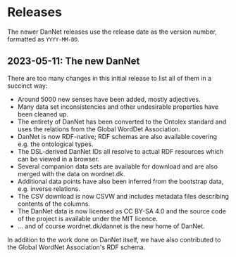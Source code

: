 # Releases
The newer DanNet releases use the release date as the version number, formatted as `YYYY-MM-DD`.

## **2023-05-11**: The new DanNet
There are too many changes in this initial release to list all of them in a succinct way:

* Around 5000 new senses have been added, mostly adjectives.
* Many data set inconsistencies and other undesirable properties have been cleaned up.
* The entirety of DanNet has been converted to the Ontolex standard and uses the relations from the Global WordDet Association.
* DanNet is now RDF-native; RDF schemas are also available covering e.g. the ontological types.
* The DSL-derived DanNet IDs all resolve to actual RDF resources which can be viewed in a browser.
* Several companion data sets are available for download and are also merged with the data on wordnet.dk.
* Additional data points have also been inferred from the bootstrap data, e.g. inverse relations.
* The CSV download is now CSVW and includes metadata files describing contents of the columns.
* The DanNet data is now licensed as CC BY-SA 4.0 and the source code of the project is available under the MIT licence.
* ... and of course wordnet.dk/dannet is the new home of DanNet.

In addition to the work done on DanNet itself, we have also contributed to the Global WordNet Association's RDF schema.
